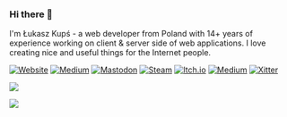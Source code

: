 ### Hi there 👋

I'm Łukasz Kupś - a web developer from Poland with 14+ years of experience working on client & server side of web applications.
I love creating nice and useful things for the Internet people.

[![Website](https://img.shields.io/badge/www-lukaszkups.net-ecbd29?style=flat-square)](https://lukaszkups.net)
[![Medium](https://img.shields.io/badge/Linkedin-in/lukaszkups-blue?style=flat-square&logo=linkedin&logoColor=ffffff)](https://linkedin.com/in/lukaszkups)
[![Mastodon](https://img.shields.io/badge/Mastodon-lukaszkups-5e54eb?logo=mastodon&logoColor=ffffff&style=flat-square)](https://mastodon.social/@lukaszkups)
[![Steam](https://img.shields.io/badge/Steam-lukaszkups.net-black?logo=steam&logoColor=ffffff&style=flat-square)](https://store.steampowered.com/search/?publisher=lukaszkups.net)
[![Itch.io](https://img.shields.io/badge/itch.io-lukaszkups-fa5c5c?logo=itch.io&logoColor=ffffff&style=flat-square)](https://lukaszkups.itch.io)
[![Medium](https://img.shields.io/badge/Medium-@89bits-34aa47?logo=medium&logoColor=ffffff&style=flat-square)](https://medium.com/@89bits)
[![Xitter](https://img.shields.io/badge/xitter-lukaszkups-blue?logo=x&logoColor=ffffff&style=flat-square)](https://twitter.com/lukaszkups)

![](https://github-readme-stats.vercel.app/api?username=lukaszkups&hide_border=false&include_all_commits=true&count_private=true&show_icons=true&title_color=ecbd29&icon_color=ecbd29)<br/>

![](https://komarev.com/ghpvc/?username=lukaszkups&color=green)
